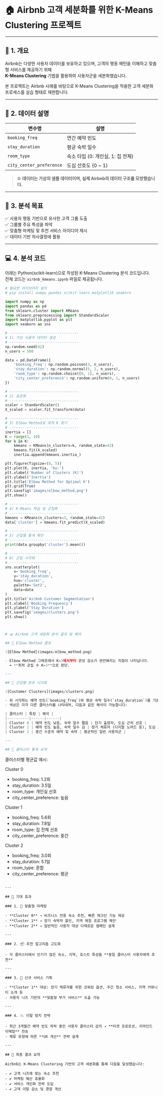 # 🏠 Airbnb 고객 세분화를 위한 K-Means Clustering 프로젝트

---

## 📌 1. 개요

Airbnb는 다양한 사용자 데이터를 보유하고 있으며, 고객의 행동 패턴을 이해하고 맞춤형 서비스를 제공하기 위해  
**K-Means Clustering** 기법을 활용하여 사용자군을 세분화했습니다.

본 프로젝트는 Airbnb 사례를 바탕으로 K-Means Clustering을 적용한 고객 세분화 프로세스를 실습 형태로 재현합니다.

---

## 📂 2. 데이터 설명

| 변수명 | 설명 |
|--------|------|
| `booking_freq` | 연간 예약 빈도 |
| `stay_duration` | 평균 숙박 일수 |
| `room_type` | 숙소 타입 (0: 개인실, 1: 집 전체) |
| `city_center_preference` | 도심 선호도 (0 ~ 1) |

> ⚙️ **데이터는 가상의 샘플 데이터이며, 실제 Airbnb의 데이터 구조를 모방했습니다.**

---

## 🎯 3. 분석 목표

✅ 사용자 행동 기반으로 유사한 고객 그룹 도출  
✅ 그룹별 주요 특성을 파악  
✅ 맞춤형 마케팅 및 추천 서비스 아이디어 제시  
✅ 데이터 기반 의사결정에 활용

---

## 💻 4. 분석 코드

아래는 Python(scikit-learn)으로 작성된 K-Means Clustering 분석 코드입니다.  
전체 코드는 `airbnb_kmeans.ipynb` 파일로 제공됩니다.

```python
# 필요한 라이브러리 설치
# pip install numpy pandas scikit-learn matplotlib seaborn

import numpy as np
import pandas as pd
from sklearn.cluster import KMeans
from sklearn.preprocessing import StandardScaler
import matplotlib.pyplot as plt
import seaborn as sns

# --------------------------------
# 1) 가상 사용자 데이터 생성
# --------------------------------
np.random.seed(42)
n_users = 500

data = pd.DataFrame({
    'booking_freq': np.random.poisson(3, n_users),
    'stay_duration': np.random.normal(5, 2, n_users),
    'room_type': np.random.choice([0, 1], n_users),
    'city_center_preference': np.random.uniform(0, 1, n_users)
})

# --------------------------------
# 2) 표준화
# --------------------------------
scaler = StandardScaler()
X_scaled = scaler.fit_transform(data)

# --------------------------------
# 3) Elbow Method로 최적 K 찾기
# --------------------------------
inertia = []
K = range(1, 10)
for k in K:
    kmeans = KMeans(n_clusters=k, random_state=42)
    kmeans.fit(X_scaled)
    inertia.append(kmeans.inertia_)

plt.figure(figsize=(8, 5))
plt.plot(K, inertia, 'bo-')
plt.xlabel('Number of Clusters (K)')
plt.ylabel('Inertia')
plt.title('Elbow Method for Optimal K')
plt.grid(True)
plt.savefig('images/elbow_method.png')
plt.show()

# --------------------------------
# 4) K-Means 학습 및 군집화
# --------------------------------
kmeans = KMeans(n_clusters=3, random_state=42)
data['cluster'] = kmeans.fit_predict(X_scaled)

# --------------------------------
# 5) 군집별 통계 확인
# --------------------------------
print(data.groupby('cluster').mean())

# --------------------------------
# 6) 군집 시각화
# --------------------------------
sns.scatterplot(
    x='booking_freq',
    y='stay_duration',
    hue='cluster',
    palette='Set2',
    data=data
)
plt.title('Airbnb Customer Segmentation')
plt.xlabel('Booking Frequency')
plt.ylabel('Stay Duration')
plt.savefig('images/clusters.png')
plt.show()



# 📊 Airbnb 고객 세분화 분석 결과 및 해석

## 📌 Elbow Method 결과

![Elbow Method](images/elbow_method.png)

- Elbow Method 그래프에서 K=3에서부터 관성 감소가 완만해지는 지점이 나타납니다.  
  ➡️ **최적 군집 수 K=3**으로 판단.

---

## 📌 군집별 분포 시각화

![Customer Clusters](images/clusters.png)

- 위 시각화는 예약 빈도(`booking_freq`)와 평균 숙박 일수(`stay_duration`)를 기준으로 고객을 3개 군집으로 나눈 결과입니다.
- 색상은 각각 다른 클러스터를 나타내며, 다음과 같은 해석이 가능합니다:

| 클러스터 | 특징 | 해석 |
|----------|------|------|
| Cluster 0 | 예약 빈도 낮음, 숙박 일수 짧음 | 단기 출장자, 도심 근처 선호 |
| Cluster 1 | 예약 빈도 높음, 숙박 일수 김 | 장기 체류자 (디지털 노마드 등), 도심 외곽 선호 |
| Cluster 2 | 중간 수준의 예약 및 숙박 | 평균적인 일반 사용자군 |

---

## 📌 클러스터 통계 요약

```
클러스터별 평균값 예시:

Cluster 0
- booking_freq: 1.2회
- stay_duration: 3.5일
- room_type: 개인실 선호
- city_center_preference: 높음

Cluster 1
- booking_freq: 5.6회
- stay_duration: 7.8일
- room_type: 집 전체 선호
- city_center_preference: 중간

Cluster 2
- booking_freq: 3.0회
- stay_duration: 5.1일
- room_type: 혼합
- city_center_preference: 평균
```

---

## 🌟 기대 효과

### 1. 🎯 맞춤형 마케팅

- **Cluster 0** → 비즈니스 전용 숙소 추천, 빠른 체크인 기능 제공  
- **Cluster 1** → 장기 숙박자 할인, 지역 체험 프로그램 제안  
- **Cluster 2** → 일반적인 사용자 대상 다채로운 캠페인 설계

---

### 2. 📦 추천 알고리즘 고도화

- 각 클러스터에서 인기가 많은 숙소, 지역, 호스트 특성을 **동일 클러스터 사용자에게 추천**

---

### 3. 🚀 신규 서비스 기획

- **Cluster 1** 대상: 장기 체류자를 위한 코워킹 옵션, 주간 청소 서비스, 지역 커뮤니티 소개 등  
- 사용자 니즈 기반의 **맞춤형 부가 서비스** 도출 가능

---

### 4. 📉 이탈 방지 전략

- 최근 3개월간 예약 빈도 하락 중인 사용자 클러스터 감지 → **타겟 프로모션, 리마인드 이메일** 전송  
- 체류 유형에 따른 **UX 개선** 전략 설계

---

## 📝 최종 결과 요약

Airbnb는 K-Means Clustering 기반의 고객 세분화를 통해 다음을 달성했습니다:

- ✔️ 고객 니즈에 맞는 숙소 추천
- ✔️ 마케팅 예산 효율화
- ✔️ 서비스 개인화 전략 도입
- ✔️ 고객 이탈 감소 및 경험 개선
